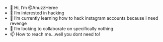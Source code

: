 - 👋 Hi, I’m @AnuzzHeree
- 👀 I’m interested in hacking
- 🌱 I’m currently learning how to hack instagram accounts because i need revenge
- 💞️ I’m looking to collaborate on specifically nothing
- 📫 How to reach me...well you dont need to!

<!---
AnuzzHeree/AnuzzHeree is a ✨ special ✨ repository because its `README.md` (this file) appears on your GitHub profile.
You can click the Preview link to take a look at your changes.
--->
